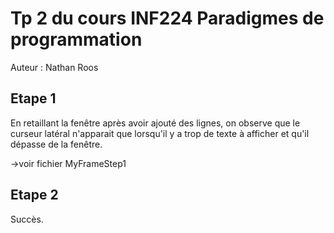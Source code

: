 # Tp 2 du cours INF224 Paradigmes de programmation

Auteur : Nathan Roos

## Etape 1

En retaillant la fenêtre après avoir ajouté des lignes, on observe que le curseur latéral n'apparait que lorsqu'il y a trop de texte à afficher et qu'il dépasse de la fenêtre.

->voir fichier MyFrameStep1

## Etape 2

Succès.
